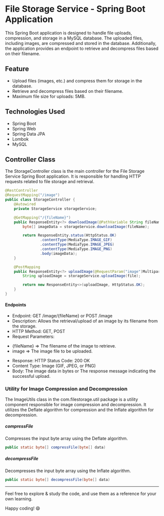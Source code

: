 # File Storage Service - Spring Boot Application

This Spring Boot application is designed to handle file uploads, compression, and storage in a MySQL database. The uploaded files, including images, are compressed and stored in the database. Additionally, the application provides an endpoint to retrieve and decompress files based on their filename.

## Feature

- Upload files (images, etc.) and compress them for storage in the database.
- Retrieve and decompress files based on their filename.
- Maximum file size for uploads: 5MB.

## Technologies Used

- Spring Boot
- Spring Web
- Spring Data JPA
- Lombok
- MySQL

## Controller Class

The StorageController class is the main controller for the File Storage Service Spring Boot application. It is responsible for handling HTTP requests related to file storage and retrieval.

```java
@RestController
@RequestMapping("/image")
public class StorageController {
    @Autowired
    private StorageService storageService;

    @GetMapping("/{fileName}")
    public ResponseEntity<?> downloadImage(@PathVariable String fileName) {
        byte[] imageData = storageService.downloadImage(fileName);

        return ResponseEntity.status(HttpStatus.OK)
                .contentType(MediaType.IMAGE_GIF)
                .contentType(MediaType.IMAGE_JPEG)
                .contentType(MediaType.IMAGE_PNG)
                .body(imageData);
    }

    @PostMapping
    public ResponseEntity<?> uploadImage(@RequestParam("image")MultipartFile file) throws IOException {
        String uploadImage = storageService.uploadImage(file);

        return new ResponseEntity<>(uploadImage, HttpStatus.OK);
    }
}
```

#### Endpoints
* Endpoint: GET /image/{fileName} or POST /image
* Description: Allows the retrieval/upload of an image by its filename from the storage.
* HTTP Method: GET, POST
* Request Parameters:
- {fileName} => The filename of the image to retrieve.
- image => The image file to be uploaded.
* Response: HTTP Status Code: 200 OK
* Content Type: Image (GIF, JPEG, or PNG)
* Body: The image data in bytes or The response message indicating the successful upload.

### Utility for Image Compression and Decompression
The ImageUtils class in the com.filestorage.util package is a utility component responsible for image compression and decompression. It utilizes the Deflate algorithm for compression and the Inflate algorithm for decompression.

##### compressFile
Compresses the input byte array using the Deflate algorithm.

```java
public static byte[] compressFile(byte[] data)
```

##### decompressFile
Decompresses the input byte array using the Inflate algorithm.

```java
public static byte[] decompressFile(byte[] data)
```
---
Feel free to explore & study the code, and use them as a reference for your own learning.

Happy coding! 😄
